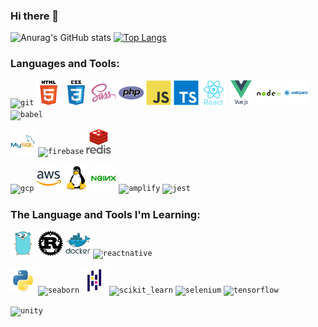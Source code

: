 ### Hi there 👋
<!--
**i-mamo/i-mamo** is a ✨ _special_ ✨ repository because its `README.md` (this file) appears on your GitHub profile.

Here are some ideas to get you started:

- 🔭 I’m currently working on ...
- 🌱 I’m currently learning ...
- 👯 I’m looking to collaborate on ...
- 🤔 I’m looking for help with ...
- 💬 Ask me about ...
- 📫 How to reach me: ...
- 😄 Pronouns: ...
- ⚡ Fun fact: ...
-->
![Anurag's GitHub stats](https://github-readme-stats.vercel.app/api?username=i-mamo&show_icons=true&theme=tokyonight)
[![Top Langs](https://github-readme-stats.vercel.app/api/top-langs/?username=i-mamo&theme=tokyonight&layout=compact&langs_count=8)](https://github.com/anuraghazra/github-readme-stats)

<h3 align="left">Languages and Tools:</h3>
<p align="left"> 
    <code><img  alt="git" src="https://www.vectorlogo.zone/logos/git-scm/git-scm-icon.svg" width="40" height="40"/></code>
    <code><img alt="html5" src="https://raw.githubusercontent.com/devicons/devicon/master/icons/html5/html5-original-wordmark.svg" width="40" height="40"/></code>
    <code><img alt="css3" src="https://raw.githubusercontent.com/devicons/devicon/master/icons/css3/css3-original-wordmark.svg"  width="40" height="40"/></code>
    <code><img alt="sass" src="https://raw.githubusercontent.com/devicons/devicon/master/icons/sass/sass-original.svg"  width="40" height="40"/></code>
    <code><img alt="php" src="https://raw.githubusercontent.com/devicons/devicon/master/icons/php/php-original.svg"  width="40" height="40"/></code>
    <code><img alt="javascript" src="https://raw.githubusercontent.com/devicons/devicon/master/icons/javascript/javascript-original.svg"  width="40" height="40"/></code>
    <code><img alt="typescript" src="https://raw.githubusercontent.com/devicons/devicon/master/icons/typescript/typescript-original.svg"  width="40" height="40"/></code>
    <code><img alt="react" src="https://raw.githubusercontent.com/devicons/devicon/master/icons/react/react-original-wordmark.svg"  width="40" height="40"/></code>
    <code><img alt="vuejs" src="https://raw.githubusercontent.com/devicons/devicon/master/icons/vuejs/vuejs-original-wordmark.svg"  width="40" height="40"/></code>
    <code><img alt="nodejs" src="https://raw.githubusercontent.com/devicons/devicon/master/icons/nodejs/nodejs-original-wordmark.svg"  width="40" height="40"/></code>
    <code><img alt="webpack" src="https://raw.githubusercontent.com/devicons/devicon/d00d0969292a6569d45b06d3f350f463a0107b0d/icons/webpack/webpack-original-wordmark.svg"  width="40" height="40"/></code>
    <code><img alt="babel" src="https://www.vectorlogo.zone/logos/babeljs/babeljs-icon.svg"  width="40" height="40"/> </code>
</p>
<p align="left">
    <code><img alt="mysql" src="https://raw.githubusercontent.com/devicons/devicon/master/icons/mysql/mysql-original-wordmark.svg"  width="40" height="40"/></code>
    <code><img alt="firebase" src="https://www.vectorlogo.zone/logos/firebase/firebase-icon.svg"  width="40" height="40"/></code>
    <code><img alt="redis" src="https://raw.githubusercontent.com/devicons/devicon/master/icons/redis/redis-original-wordmark.svg"  width="40" height="40"/></code>
</p>
<p align="left"> 
    <code><img alt="gcp" src="https://www.vectorlogo.zone/logos/google_cloud/google_cloud-icon.svg"  width="40" height="40"/></code>
    <code><img alt="aws" src="https://raw.githubusercontent.com/devicons/devicon/master/icons/amazonwebservices/amazonwebservices-original-wordmark.svg"  width="40" height="40"/></code>
    <code><img alt="linux" src="https://raw.githubusercontent.com/devicons/devicon/master/icons/linux/linux-original.svg"  width="40" height="40"/></code>
    <code><img alt="nginx" src="https://raw.githubusercontent.com/devicons/devicon/master/icons/nginx/nginx-original.svg"  width="40" height="40"/></code>
    <code><img alt="amplify" src="https://docs.amplify.aws/assets/logo-dark.svg"  width="40" height="40"/></code>
    <code><img alt="jest" src="https://www.vectorlogo.zone/logos/jestjsio/jestjsio-icon.svg"  width="40" height="40"/></code>
</p>

<h3 align="left">The Language and Tools I'm Learning:</h3>
<p align="left"> 
    <code><img alt="go" src="https://raw.githubusercontent.com/devicons/devicon/master/icons/go/go-original.svg"  width="40" height="40"/></code>
    <code><img alt="rust" src="https://raw.githubusercontent.com/devicons/devicon/master/icons/rust/rust-plain.svg"  width="40" height="40"/></code>
    <code><img alt="docker" src="https://raw.githubusercontent.com/devicons/devicon/master/icons/docker/docker-original-wordmark.svg"  width="40" height="40"/></code>
    <code><img alt="reactnative" src="https://reactnative.dev/img/header_logo.svg"  width="40" height="40"/></code>
</p>
<p align="left"> 
    <code><img alt="python" src="https://raw.githubusercontent.com/devicons/devicon/master/icons/python/python-original.svg"  width="40" height="40"/></code>
    <code><img alt="seaborn" src="https://seaborn.pydata.org/_images/logo-mark-lightbg.svg"  width="40" height="40"/></code>
    <code><img alt="pandas" src="https://raw.githubusercontent.com/devicons/devicon/2ae2a900d2f041da66e950e4d48052658d850630/icons/pandas/pandas-original.svg"  width="40" height="40"/></code> 
    <code><img alt="scikit_learn" src="https://upload.wikimedia.org/wikipedia/commons/0/05/Scikit_learn_logo_small.svg"  width="40" height="40"/></code>
    <code><img alt="selenium" src="https://raw.githubusercontent.com/detain/svg-logos/780f25886640cef088af994181646db2f6b1a3f8/svg/selenium-logo.svg"  width="40" height="40"/></code> 
    <code><img alt="tensorflow" src="https://www.vectorlogo.zone/logos/tensorflow/tensorflow-icon.svg"  width="40" height="40"/></code>
</p>
<p align="left"> 
    <code><img alt="unity" src="https://www.vectorlogo.zone/logos/unity3d/unity3d-icon.svg"  width="40" height="40"/></code>
</p>
